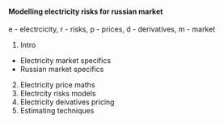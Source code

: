 #### Modelling electricity risks for russian market

e - electrcicity, r - risks, p - prices, d - derivatives, m - market

1. Intro
  - Electricity market specifics
  - Russian market specifics
2. Electricity price maths
3. Electrcity risks models
4. Electricity deivatives pricing
5. Estimating techniques

 
  